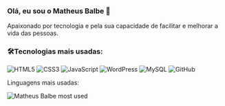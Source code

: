 ### Olá, eu sou o Matheus Balbe 👋
Apaixonado por tecnologia e pela sua capacidade de facilitar e melhorar a vida das pessoas.

### 🛠️Tecnologias mais usadas:

![HTML5](https://img.shields.io/badge/html5-%23E34F26.svg?style=for-the-badge&logo=html5&logoColor=white)
![CSS3](https://img.shields.io/badge/css3-%231572B6.svg?style=for-the-badge&logo=css3&logoColor=white)
![JavaScript](https://img.shields.io/badge/javascript-%23323330.svg?style=for-the-badge&logo=javascript&logoColor=%23F7DF1E)
![WordPress](https://img.shields.io/badge/WordPress-%23117AC9.svg?style=for-the-badge&logo=WordPress&logoColor=white)
![MySQL](https://img.shields.io/badge/mysql-4479A1.svg?style=for-the-badge&logo=mysql&logoColor=white)
![GitHub](https://img.shields.io/badge/github-%23121011.svg?style=for-the-badge&logo=github&logoColor=white)

Linguagens mais usadas:

![Matheus Balbe most used](https://github-readme-stats.vercel.app/api/top-langs/?username=matheusbalbe&hide_progress=false&theme=radical)
